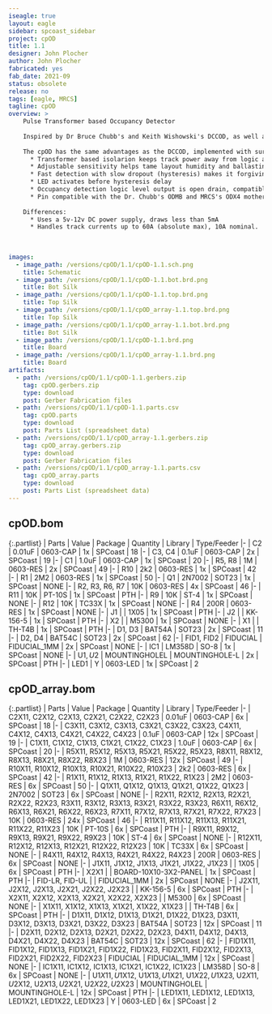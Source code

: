 ```yaml
---
iseagle: true
layout: eagle
sidebar: spcoast_sidebar
project: cpOD
title: 1.1
designer: John Plocher
author: John Plocher
fabricated: yes
fab_date: 2021-09
status: obsolete
release: no
tags: [eagle, MRCS]
tagline: cpOD
overview: >
    Pulse Transformer based Occupancy Detector
    
    Inspired by Dr Bruce Chubb's and Keith Wishowski's DCCOD, as well as work done by MFS and MRCS
    
    The cpOD has the same advantages as the DCCOD, implemented with surface mount components that make it much less expensive to manufacture:
      * Transformer based isolarion keeps track power away from logic and control systems
      * Adjustable sensitivity helps tame layout humidity and ballasting changes
      * Fast detection with slow dropout (hysteresis) makes it forgiving of dirty track and wheels
      * LED activates before hysteresis delay
      * Occupancy detection logic level output is open drain, compatible with C/MRI and other layout control systems (max steady state load 100mA @ 48v)
      * Pin compatible with the Dr. Chubb's ODMB and MRCS's ODX4 motherboards
    
    Differences:
      * Uses a 5v-12v DC power supply, draws less than 5mA
      * Handles track currents up to 60A (absolute max), 10A nominal.
      
    
    
images:
  - image_path: /versions/cpOD/1.1/cpOD-1.1.sch.png
    title: Schematic
  - image_path: /versions/cpOD/1.1/cpOD-1.1.bot.brd.png
    title: Bot Silk
  - image_path: /versions/cpOD/1.1/cpOD-1.1.top.brd.png
    title: Top Silk
  - image_path: /versions/cpOD/1.1/cpOD_array-1.1.top.brd.png
    title: Top Silk
  - image_path: /versions/cpOD/1.1/cpOD_array-1.1.bot.brd.png
    title: Bot Silk
  - image_path: /versions/cpOD/1.1/cpOD-1.1.brd.png
    title: Board
  - image_path: /versions/cpOD/1.1/cpOD_array-1.1.brd.png
    title: Board
artifacts:
  - path: /versions/cpOD/1.1/cpOD-1.1.gerbers.zip
    tag: cpOD.gerbers.zip
    type: download
    post: Gerber Fabrication files
  - path: /versions/cpOD/1.1/cpOD-1.1.parts.csv
    tag: cpOD.parts
    type: download
    post: Parts List (spreadsheet data)
  - path: /versions/cpOD/1.1/cpOD_array-1.1.gerbers.zip
    tag: cpOD_array.gerbers.zip
    type: download
    post: Gerber Fabrication files
  - path: /versions/cpOD/1.1/cpOD_array-1.1.parts.csv
    tag: cpOD_array.parts
    type: download
    post: Parts List (spreadsheet data)
---
```


## cpOD.bom

{:.partlist}
| Parts | Value | Package | Quantity | Library | Type/Feeder
|-
| C2 | 0.01uF | 0603-CAP | 1x | SPCoast | 18
|-
| C3, C4 | 0.1uF | 0603-CAP | 2x | SPCoast | 19
|-
| C1 | 1.0uF | 0603-CAP | 1x | SPCoast | 20
|-
| R5, R8 | 1M | 0603-RES | 2x | SPCoast | 49
|-
| R10 | 2k2 | 0603-RES | 1x | SPCoast | 42
|-
| R1 | 2M2 | 0603-RES | 1x | SPCoast | 50
|-
| Q1 | 2N7002 | SOT23 | 1x | SPCoast | NONE
|-
| R2, R3, R6, R7 | 10K | 0603-RES | 4x | SPCoast | 46
|-
| R11 | 10K | PT-10S | 1x | SPCoast | PTH
|-
| R9 | 10K | ST-4 | 1x | SPCoast | NONE
|-
| R12 | 10K | TC33X | 1x | SPCoast | NONE
|-
| R4 | 200R | 0603-RES | 1x | SPCoast | NONE
|-
| J1 |  | 1X05 | 1x | SPCoast | PTH
|-
| J2 |  | KK-156-5 | 1x | SPCoast | PTH
|-
| X2 |  | M5300 | 1x | SPCoast | NONE
|-
| X1 |  | TH-T4B | 1x | SPCoast | PTH
|-
| D1, D3 | BAT54A | SOT23 | 2x | SPCoast | 11
|-
| D2, D4 | BAT54C | SOT23 | 2x | SPCoast | 62
|-
| FID1, FID2 | FIDUCIAL | FIDUCIAL_1MM | 2x | SPCoast | NONE
|-
| IC1 | LM358D | SO-8 | 1x | SPCoast | NONE
|-
| U$1, U$2 | MOUNTINGHOLEL | MOUNTINGHOLE-L | 2x | SPCoast | PTH
|-
| LED1 | Y | 0603-LED | 1x | SPCoast | 2

## cpOD_array.bom

{:.partlist}
| Parts | Value | Package | Quantity | Library | Type/Feeder
|-
| C2X11, C2X12, C2X13, C2X21, C2X22, C2X23 | 0.01uF | 0603-CAP | 6x | SPCoast | 18
|-
| C3X11, C3X12, C3X13, C3X21, C3X22, C3X23, C4X11, C4X12, C4X13, C4X21, C4X22, C4X23 | 0.1uF | 0603-CAP | 12x | SPCoast | 19
|-
| C1X11, C1X12, C1X13, C1X21, C1X22, C1X23 | 1.0uF | 0603-CAP | 6x | SPCoast | 20
|-
| R5X11, R5X12, R5X13, R5X21, R5X22, R5X23, R8X11, R8X12, R8X13, R8X21, R8X22, R8X23 | 1M | 0603-RES | 12x | SPCoast | 49
|-
| R10X11, R10X12, R10X13, R10X21, R10X22, R10X23 | 2k2 | 0603-RES | 6x | SPCoast | 42
|-
| R1X11, R1X12, R1X13, R1X21, R1X22, R1X23 | 2M2 | 0603-RES | 6x | SPCoast | 50
|-
| Q1X11, Q1X12, Q1X13, Q1X21, Q1X22, Q1X23 | 2N7002 | SOT23 | 6x | SPCoast | NONE
|-
| R2X11, R2X12, R2X13, R2X21, R2X22, R2X23, R3X11, R3X12, R3X13, R3X21, R3X22, R3X23, R6X11, R6X12, R6X13, R6X21, R6X22, R6X23, R7X11, R7X12, R7X13, R7X21, R7X22, R7X23 | 10K | 0603-RES | 24x | SPCoast | 46
|-
| R11X11, R11X12, R11X13, R11X21, R11X22, R11X23 | 10K | PT-10S | 6x | SPCoast | PTH
|-
| R9X11, R9X12, R9X13, R9X21, R9X22, R9X23 | 10K | ST-4 | 6x | SPCoast | NONE
|-
| R12X11, R12X12, R12X13, R12X21, R12X22, R12X23 | 10K | TC33X | 6x | SPCoast | NONE
|-
| R4X11, R4X12, R4X13, R4X21, R4X22, R4X23 | 200R | 0603-RES | 6x | SPCoast | NONE
|-
| J1X11, J1X12, J1X13, J1X21, J1X22, J1X23 |  | 1X05 | 6x | SPCoast | PTH
|-
| X2X1 |  | BOARD-10X10-3X2-PANEL | 1x | SPCoast | PTH
|-
| FID-LR, FID-UL |  | FIDUCIAL_1MM | 2x | SPCoast | NONE
|-
| J2X11, J2X12, J2X13, J2X21, J2X22, J2X23 |  | KK-156-5 | 6x | SPCoast | PTH
|-
| X2X11, X2X12, X2X13, X2X21, X2X22, X2X23 |  | M5300 | 6x | SPCoast | NONE
|-
| X1X11, X1X12, X1X13, X1X21, X1X22, X1X23 |  | TH-T4B | 6x | SPCoast | PTH
|-
| D1X11, D1X12, D1X13, D1X21, D1X22, D1X23, D3X11, D3X12, D3X13, D3X21, D3X22, D3X23 | BAT54A | SOT23 | 12x | SPCoast | 11
|-
| D2X11, D2X12, D2X13, D2X21, D2X22, D2X23, D4X11, D4X12, D4X13, D4X21, D4X22, D4X23 | BAT54C | SOT23 | 12x | SPCoast | 62
|-
| FID1X11, FID1X12, FID1X13, FID1X21, FID1X22, FID1X23, FID2X11, FID2X12, FID2X13, FID2X21, FID2X22, FID2X23 | FIDUCIAL | FIDUCIAL_1MM | 12x | SPCoast | NONE
|-
| IC1X11, IC1X12, IC1X13, IC1X21, IC1X22, IC1X23 | LM358D | SO-8 | 6x | SPCoast | NONE
|-
| U$1X11, U$1X12, U$1X13, U$1X21, U$1X22, U$1X23, U$2X11, U$2X12, U$2X13, U$2X21, U$2X22, U$2X23 | MOUNTINGHOLEL | MOUNTINGHOLE-L | 12x | SPCoast | PTH
|-
| LED1X11, LED1X12, LED1X13, LED1X21, LED1X22, LED1X23 | Y | 0603-LED | 6x | SPCoast | 2
